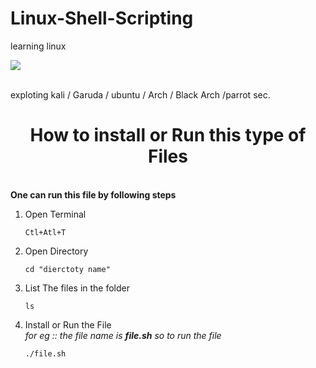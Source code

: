 # Linux-Shell-Scripting
learning linux <Br>

[![](https://visitcount.itsvg.in/api?id=SAHILDUDHAL21&label=Repository%20Views&color=4&icon=0&pretty=false)](https://visitcount.itsvg.in)

<br>
exploting kali / Garuda / ubuntu / Arch / Black Arch /parrot sec.
<br>

<h1 align="center"> How to install or Run this type of Files </h1>
<br>
<B> One can run this file by following steps </B>
<ol>
  <li>Open Terminal

    Ctl+Atl+T
  
  </li>
  <li>Open Directory      
    
    cd "dierctoty name"
  </li>
  <li> List The files in the folder

    ls
    
  </li>
  <li> Install or Run the File <br> <i>for eg :: the file name is <b>file.sh</b> so to run the file </i>

    ./file.sh
    
  </li>
  
</ol>
